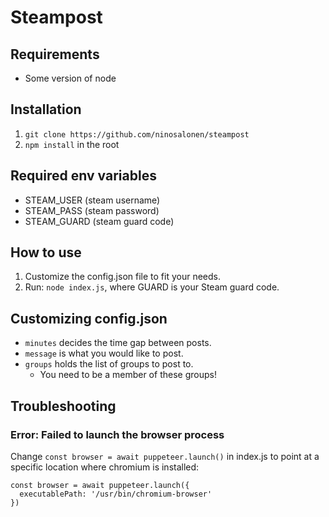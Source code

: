 # Steampost

## Requirements

- Some version of node

## Installation

1. `git clone https://github.com/ninosalonen/steampost`
2. `npm install` in the root

## Required env variables
- STEAM_USER (steam username)
- STEAM_PASS (steam password)
- STEAM_GUARD (steam guard code)

## How to use

1.  Customize the config.json file to fit your needs.
2.  Run: `node index.js`, where GUARD is your Steam guard code.

## Customizing config.json

- `minutes` decides the time gap between posts.
- `message` is what you would like to post.
- `groups` holds the list of groups to post to.
  - You need to be a member of these groups!

## Troubleshooting

### Error: Failed to launch the browser process
Change `const browser = await puppeteer.launch()` in index.js to point at a specific location where chromium is installed:
```
const browser = await puppeteer.launch({
  executablePath: '/usr/bin/chromium-browser'
})
```
